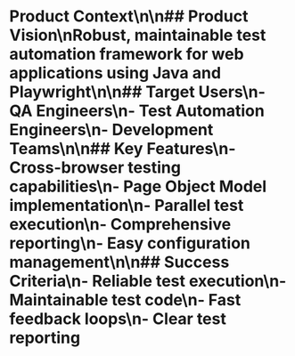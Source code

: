 # Product Context\n\n## Product Vision\nRobust, maintainable test automation framework for web applications using Java and Playwright\n\n## Target Users\n- QA Engineers\n- Test Automation Engineers\n- Development Teams\n\n## Key Features\n- Cross-browser testing capabilities\n- Page Object Model implementation\n- Parallel test execution\n- Comprehensive reporting\n- Easy configuration management\n\n## Success Criteria\n- Reliable test execution\n- Maintainable test code\n- Fast feedback loops\n- Clear test reporting
